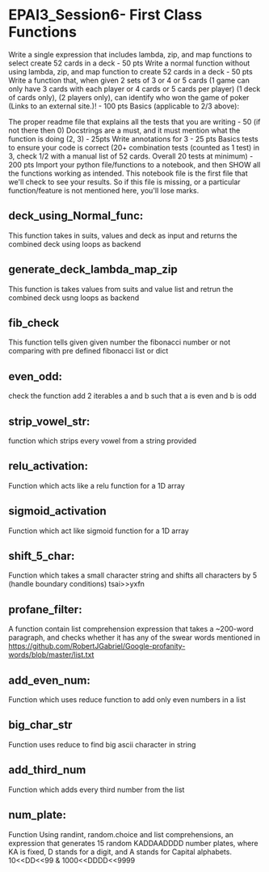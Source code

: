 # EPAI3_Session6- First Class Functions

Write a single expression that includes lambda, zip, and map functions to select create 52 cards in a deck - 50 pts
Write a normal function without using lambda, zip, and map function to create 52 cards in a deck - 50 pts
Write a function that, when given 2 sets of 3 or 4 or 5 cards (1 game can only have 3 cards with each player or 4 cards or 5 cards per player) (1 deck of cards only), (2 players only), can identify who won the game of poker (Links to an external site.)! - 100 pts
Basics (applicable to 2/3 above):

The proper readme file that explains all the tests that you are writing - 50 (if not there then 0)
Docstrings are a must, and it must mention what the function is doing (2, 3) - 25pts
Write annotations for 3 - 25 pts
Basics tests to ensure your code is correct (20+ combination tests (counted as 1 test) in 3, check 1/2 with a manual list of 52 cards. Overall 20 tests at minimum) - 200 pts
Import your python file/functions to a notebook, and then SHOW all the functions working as intended. This notebook file is the first file that we'll check to see your results. So if this file is missing, or a particular function/feature is not mentioned here, you'll lose marks. 


## deck_using_Normal_func: 
This function takes in suits, values and deck as input and returns the combined deck using loops as backend

## generate_deck_lambda_map_zip
This function is takes values from suits and value list and retrun the combined deck usng loops as backend

## fib_check
This function tells given given number the fibonacci number or not comparing with pre defined fibonacci list or dict

## even_odd:
check the function add 2 iterables a and b such that a is even and b is odd

## strip_vowel_str:
function which  strips every vowel from a string provided

## relu_activation:
Function which acts like a relu function for a 1D array

## sigmoid_activation
Function which act like sigmoid function for a 1D array

## shift_5_char:
Function which takes a small character string and shifts all characters by 5 (handle boundary conditions) tsai>>yxfn

## profane_filter:
A function contain list comprehension expression that takes a ~200-word paragraph, and checks whether it has any of the swear words mentioned in https://github.com/RobertJGabriel/Google-profanity-words/blob/master/list.txt

## add_even_num:
Function which uses reduce function to add only even numbers in a list

## big_char_str
Function uses reduce to find big ascii character in string

## add_third_num
Function which adds every third number from the list

## num_plate:
Function  Using randint, random.choice and list comprehensions, an expression that generates 15 random KADDAADDDD number plates, where KA is fixed, D stands for a digit, and A stands for Capital alphabets. 10<<DD<<99 & 1000<<DDDD<<9999
